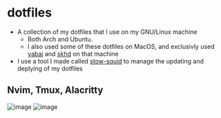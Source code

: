# dotfiles
- A collection of my dotfiles that I use on my GNU/Linux machine
  - Both Arch and Ubuntu.
  - I also used some of these dotfiles on MacOS, and exclusivly used [yabai](https://github.com/JakeRoggenbuck/dotfiles/tree/master/yabai) and [skhd](https://github.com/JakeRoggenbuck/dotfiles/tree/master/skhd) on that machine
- I use a tool I made called [stow-squid](https://github.com/JakeRoggenbuck/stow-squid) to manage the updating and deplying of my dotfiles


## Nvim, Tmux, Alacritty
![image](https://user-images.githubusercontent.com/35516367/131428130-f3dae3f1-6bca-4b08-93e0-8d8ef3e42031.png)
![image](https://user-images.githubusercontent.com/35516367/131428275-e6309a21-f96e-4163-91d2-cbf884f3678e.png)

